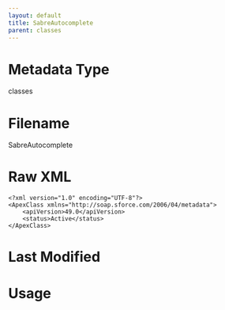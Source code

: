 ```yaml
---
layout: default
title: SabreAutocomplete
parent: classes
---
```

# Metadata Type
classes


# Filename 
SabreAutocomplete


# Raw XML
```
<?xml version="1.0" encoding="UTF-8"?>
<ApexClass xmlns="http://soap.sforce.com/2006/04/metadata">
    <apiVersion>49.0</apiVersion>
    <status>Active</status>
</ApexClass>
```


# Last Modified


# Usage
